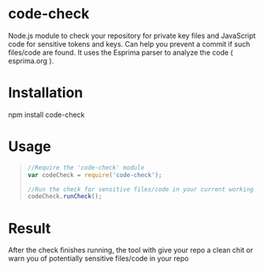 # code-check
Node.js module to check your repository for private key files and JavaScript code for sensitive tokens and keys. Can help you prevent a commit if such files/code are found. It uses the Esprima parser to analyze the code ( esprima.org ).

# Installation
npm install code-check

# Usage

>```javascript
>//Require the 'code-check' module
>var codeCheck = require('code-check');
>
>//Run the check for sensitive files/code in your current working directory and its children
>codeCheck.runCheck();


# Result
After the check finishes running, the tool with give your repo a clean chit or warn you of potentially sensitive files/code in your repo


